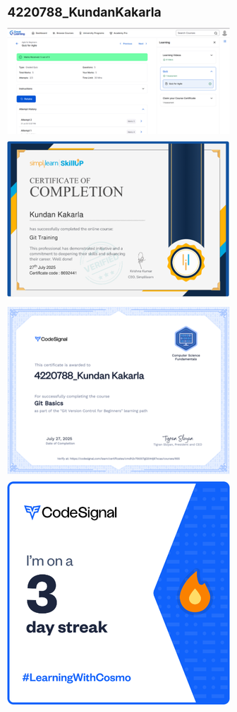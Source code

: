 # 4220788_KundanKakarla

![image alt](https://github.com/KundanKakarla1589/4220788_KundanKakarla/blob/64360ce02a22595374c486cbaebe9ffb219ba7b6/Certificates/Great_Learning_Score.png)

![image alt](https://github.com/KundanKakarla1589/4220788_KundanKakarla/blob/main/Simplilearn_Certificate_Git.png?raw=true)

![image alt](https://github.com/KundanKakarla1589/4220788_KundanKakarla/blob/main/Certificates/certificate_Code_Signal.png?raw=true)

![image alt](https://github.com/KundanKakarla1589/4220788_KundanKakarla/blob/main/certificates/streak-3_Code_Signal.png?raw=true)

